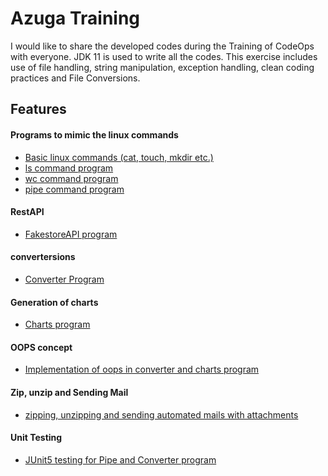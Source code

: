  
# Azuga Training


I would like to share the developed codes during the Training of CodeOps
with everyone. JDK 11 is used to write all the codes.
This exercise includes use of file handling, string manipulation, exception handling, clean coding practices and File Conversions.

## Features
 #### Programs to mimic the linux commands
- [Basic linux commands (cat, touch, mkdir etc.)](https://github.com/MaheswarReddyI/AzugaTraining/tree/Features/week1)
- [ls command program](https://github.com/MaheswarReddyI/AzugaTraining/tree/Features/week1)
- [wc command program](https://github.com/MaheswarReddyI/AzugaTraining/tree/Features/week1)
- [pipe command program](https://github.com/MaheswarReddyI/AzugaTraining/tree/Features/week1)

#### RestAPI
- [FakestoreAPI program](https://github.com/MaheswarReddyI/AzugaTraining/tree/Features/week2)

#### convertersions

- [Converter Program](https://github.com/MaheswarReddyI/AzugaTraining/tree/Features/week2)


#### Generation of charts
- [Charts program](https://github.com/MaheswarReddyI/AzugaTraining/tree/Features/week2)

#### OOPS concept
- [Implementation of oops in converter and charts program](https://github.com/MaheswarReddyI/AzugaTraining/tree/Features/week3)

#### Zip, unzip and Sending Mail
- [zipping, unzipping and sending automated mails with attachments](https://github.com/MaheswarReddyI/AzugaTraining/tree/Features/week4)

#### Unit Testing
- [JUnit5 testing for Pipe and Converter program](https://github.com/MaheswarReddyI/AzugaTraining/tree/Features/week4)

